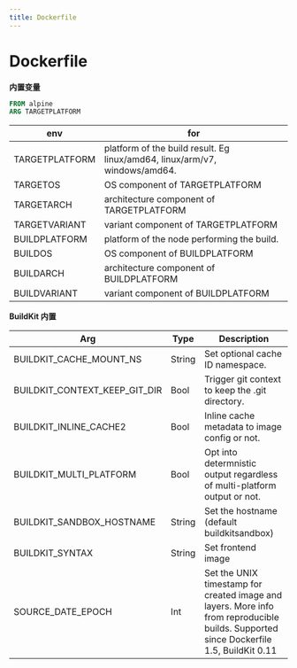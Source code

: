 ```yaml
---
title: Dockerfile
---
```


# Dockerfile

**内置变量**

```dockerfile
FROM alpine
ARG TARGETPLATFORM
```

| env            | for                                                                        |
| -------------- | -------------------------------------------------------------------------- |
| TARGETPLATFORM | platform of the build result. Eg linux/amd64, linux/arm/v7, windows/amd64. |
| TARGETOS       | OS component of TARGETPLATFORM                                             |
| TARGETARCH     | architecture component of TARGETPLATFORM                                   |
| TARGETVARIANT  | variant component of TARGETPLATFORM                                        |
| BUILDPLATFORM  | platform of the node performing the build.                                 |
| BUILDOS        | OS component of BUILDPLATFORM                                              |
| BUILDARCH      | architecture component of BUILDPLATFORM                                    |
| BUILDVARIANT   | variant component of BUILDPLATFORM                                         |

**BuildKit 内置**

| Arg                           | Type   | Description                                                                                                                            |
| ----------------------------- | ------ | -------------------------------------------------------------------------------------------------------------------------------------- |
| BUILDKIT_CACHE_MOUNT_NS       | String | Set optional cache ID namespace.                                                                                                       |
| BUILDKIT_CONTEXT_KEEP_GIT_DIR | Bool   | Trigger git context to keep the .git directory.                                                                                        |
| BUILDKIT_INLINE_CACHE2        | Bool   | Inline cache metadata to image config or not.                                                                                          |
| BUILDKIT_MULTI_PLATFORM       | Bool   | Opt into determnistic output regardless of multi-platform output or not.                                                               |
| BUILDKIT_SANDBOX_HOSTNAME     | String | Set the hostname (default buildkitsandbox)                                                                                             |
| BUILDKIT_SYNTAX               | String | Set frontend image                                                                                                                     |
| SOURCE_DATE_EPOCH             | Int    | Set the UNIX timestamp for created image and layers. More info from reproducible builds. Supported since Dockerfile 1.5, BuildKit 0.11 |
